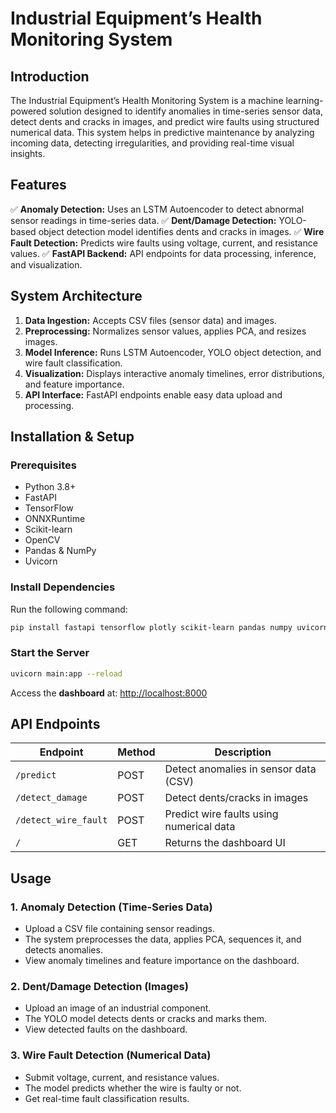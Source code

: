 # Industrial Equipment’s Health Monitoring System

## Introduction
The Industrial Equipment’s Health Monitoring System is a machine learning-powered solution designed to identify anomalies in time-series sensor data, detect dents and cracks in images, and predict wire faults using structured numerical data. This system helps in predictive maintenance by analyzing incoming data, detecting irregularities, and providing real-time visual insights.

## Features
✅ **Anomaly Detection:** Uses an LSTM Autoencoder to detect abnormal sensor readings in time-series data.
✅ **Dent/Damage Detection:** YOLO-based object detection model identifies dents and cracks in images.
✅ **Wire Fault Detection:** Predicts wire faults using voltage, current, and resistance values.
✅ **FastAPI Backend:** API endpoints for data processing, inference, and visualization.

## System Architecture
1. **Data Ingestion:** Accepts CSV files (sensor data) and images.
2. **Preprocessing:** Normalizes sensor values, applies PCA, and resizes images.
3. **Model Inference:** Runs LSTM Autoencoder, YOLO object detection, and wire fault classification.
4. **Visualization:** Displays interactive anomaly timelines, error distributions, and feature importance.
5. **API Interface:** FastAPI endpoints enable easy data upload and processing.

## Installation & Setup
### Prerequisites
- Python 3.8+
- FastAPI
- TensorFlow
- ONNXRuntime
- Scikit-learn
- OpenCV
- Pandas & NumPy
- Uvicorn

### Install Dependencies
Run the following command:
```bash
pip install fastapi tensorflow plotly scikit-learn pandas numpy uvicorn onnxruntime opencv-python
```

### Start the Server
```bash
uvicorn main:app --reload
```
Access the **dashboard** at: [http://localhost:8000](http://localhost:8000)

## API Endpoints
| Endpoint            | Method | Description |
|---------------------|--------|-------------|
| `/predict`         | POST   | Detect anomalies in sensor data (CSV) |
| `/detect_damage`   | POST   | Detect dents/cracks in images |
| `/detect_wire_fault` | POST   | Predict wire faults using numerical data |
| `/`               | GET    | Returns the dashboard UI |

## Usage
### 1. **Anomaly Detection** (Time-Series Data)
- Upload a CSV file containing sensor readings.
- The system preprocesses the data, applies PCA, sequences it, and detects anomalies.
- View anomaly timelines and feature importance on the dashboard.

### 2. **Dent/Damage Detection** (Images)
- Upload an image of an industrial component.
- The YOLO model detects dents or cracks and marks them.
- View detected faults on the dashboard.

### 3. **Wire Fault Detection** (Numerical Data)
- Submit voltage, current, and resistance values.
- The model predicts whether the wire is faulty or not.
- Get real-time fault classification results.